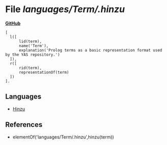 # File _languages/Term/.hinzu_
**[GitHub](https://github.com/softlang/yas/blob/master/languages/Term/.hinzu)**
```
[
  l([
      lid(term),
      name('Term'),
      explanation('Prolog terms as a basic representation format used by the YAS repository.')
  ]),
  r([
      rid(term),
      representationOf(term)
  ])
].
```

## Languages
* [Hinzu](../languages/Hinzu.md)

## References
* elementOf('languages/Term/.hinzu',hinzu(term))
